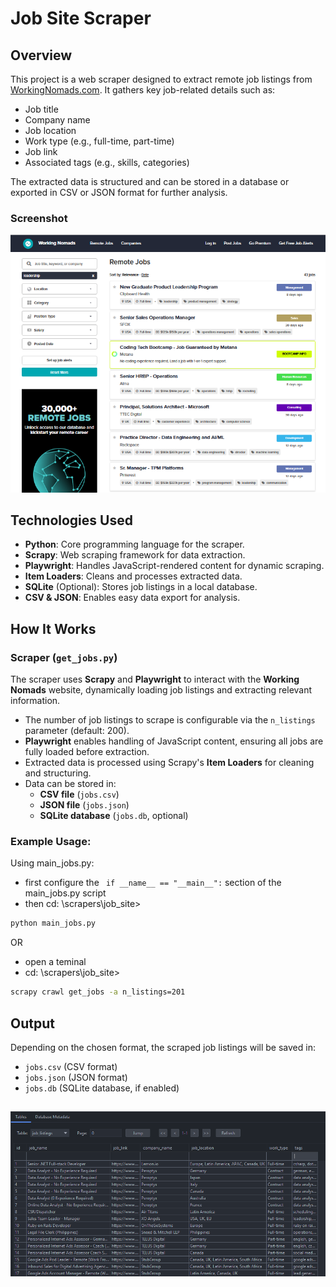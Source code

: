 # Job Site Scraper

## Overview

This project is a web scraper designed to extract remote job listings from [WorkingNomads.com](https://www.workingnomads.com/jobs). It gathers key job-related details such as:

- Job title
- Company name
- Job location
- Work type (e.g., full-time, part-time)
- Job link
- Associated tags (e.g., skills, categories)

The extracted data is structured and can be stored in a database or exported in CSV or JSON format for further analysis.

### Screenshot

![Job Scraping Overview](job_scraping.png)


## Technologies Used

- **Python**: Core programming language for the scraper.
- **Scrapy**: Web scraping framework for data extraction.
- **Playwright**: Handles JavaScript-rendered content for dynamic scraping.
- **Item Loaders**: Cleans and processes extracted data.
- **SQLite** (Optional): Stores job listings in a local database.
- **CSV & JSON**: Enables easy data export for analysis.

## How It Works

### Scraper (`get_jobs.py`)

The scraper uses **Scrapy** and **Playwright** to interact with the **Working Nomads** website, dynamically loading job listings and extracting relevant information.

- The number of job listings to scrape is configurable via the `n_listings` parameter (default: 200).
- **Playwright** enables handling of JavaScript content, ensuring all jobs are fully loaded before extraction.
- Extracted data is processed using Scrapy's **Item Loaders** for cleaning and structuring.
- Data can be stored in:
  - **CSV file** (`jobs.csv`)
  - **JSON file** (`jobs.json`)
  - **SQLite database** (`jobs.db`, optional)

### Example Usage:

Using main_jobs.py:
- first configure the ``` if __name__ == "__main__":``` section of the main_jobs.py script 
- then cd: \scrapers\job_site> 

```bash
python main_jobs.py
```
OR

- open a teminal 
- cd: \scrapers\job_site> 

```bash
scrapy crawl get_jobs -a n_listings=201
```

## Output

Depending on the chosen format, the scraped job listings will be saved in:

- `jobs.csv` (CSV format)
- `jobs.json` (JSON format)
- `jobs.db` (SQLite database, if enabled)
 
![Job Scraping Overview](db_image.png)
---
